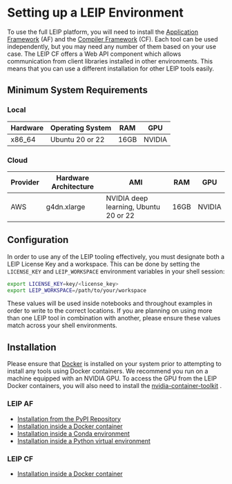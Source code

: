# Setting up a LEIP Environment

To use the full LEIP platform, you will need to install
the [Application Framework](https://leipdocs.latentai.io/af/latest/content/) (AF) and
the [Compiler Framework](https://leipdocs.latentai.io/cf/latest/content/) (CF). Each tool can be used independently, but
you may need any number of them based on your use case. The LEIP CF offers a Web API component which allows
communication from client libraries installed in other environments. This means that you can use a different
installation for other LEIP tools easily.

## Minimum System Requirements

### Local

| Hardware | Operating System | RAM  | GPU    |
|----------|------------------|------|--------|
| x86_64   | Ubuntu 20 or 22  | 16GB | NVIDIA |

### Cloud

| Provider | Hardware Architecture | AMI                                   | RAM  | GPU    |
|----------|-----------------------|---------------------------------------|------|--------|
| AWS      | g4dn.xlarge           | NVIDIA deep learning, Ubuntu 20 or 22 | 16GB | NVIDIA |

## Configuration

In order to use any of the LEIP tooling effectively, you must designate both a LEIP License Key and a workspace. This
can be done by setting the `LICENSE_KEY` and `LEIP_WORKSPACE` environment variables in your shell session:

```bash
export LICENSE_KEY=key/<license_key>
export LEIP_WORKSPACE=/path/to/your/workspace
```

These values will be used inside notebooks and throughout examples in order to write to the correct locations. If you
are planning on using more than one LEIP tool in combination with another, please ensure these values match across your
shell environments.

## Installation

Please ensure that [Docker](https://docs.docker.com/engine/install/) is installed on your system prior to attempting to
install any tools using Docker containers. We recommend you run on a machine equipped with an NVIDIA GPU. To access the
GPU from the LEIP Docker containers, you will also need to install
the [nvidia-container-toolkit](https://docs.nvidia.com/datacenter/cloud-native/container-toolkit/latest/install-guide.html)
.

### LEIP AF

* [Installation from the PyPI Repository](./leip-af/README.md)
* [Installation inside a Docker container](./leip-af/docker.md)
* [Installation inside a Conda environment](./leip-af/conda.md)
* [Installation inside a Python virtual environment](./leip-af/venv.md)

### LEIP CF

* [Installation inside a Docker container](./leip-cf/docker.md)

